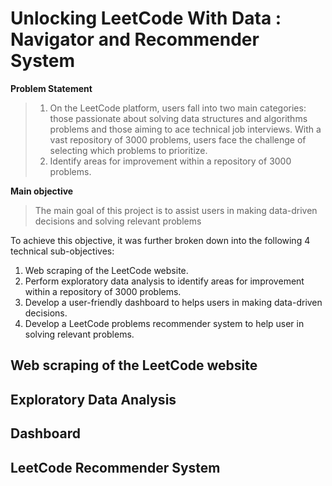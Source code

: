# Unlocking LeetCode With Data : Navigator and Recommender System

**Problem Statement**

> 1. On the LeetCode platform, users fall into two main categories: those passionate about solving data structures and algorithms problems and those aiming to ace technical job interviews. With a vast repository of 3000 problems, users face the challenge of selecting which problems to prioritize.
> 2. Identify areas for improvement within a repository of 3000 problems.
 
**Main objective**

> The main goal of this project is to assist users in making data-driven decisions and solving relevant problems

To achieve this objective, it was further broken down into the following 4 technical sub-objectives:

1. Web scraping of the LeetCode website.
2. Perform exploratory data analysis to identify areas for improvement within a repository of 3000 problems.
3. Develop a user-friendly dashboard to helps users in making data-driven decisions.
4. Develop a LeetCode problems recommender system to help user in solving relevant problems.

## Web scraping of the LeetCode website

## Exploratory Data Analysis

## Dashboard

## LeetCode Recommender System

